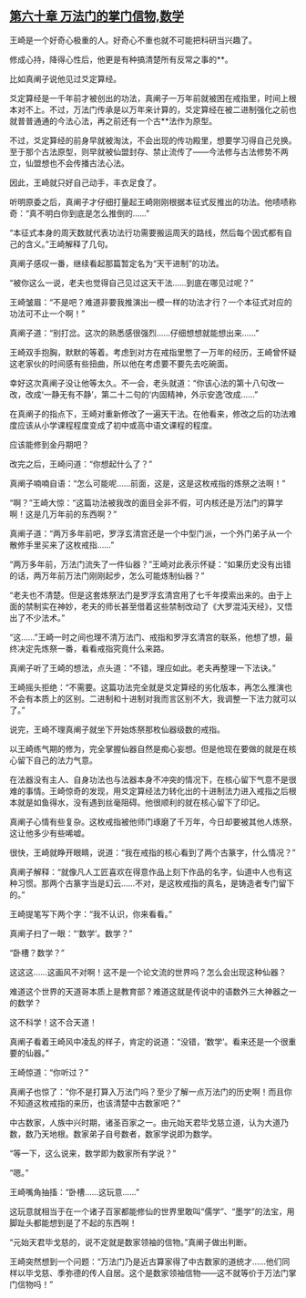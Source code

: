 ## [第六十章 万法门的掌门信物,数学](https://www.xxbiquge.com/11_11207/5463483.html)


  王崎是一个好奇心极重的人。好奇心不重也就不可能把科研当兴趣了。

  修成心持，降得心性后，他更是有种搞清楚所有反常之事的**。

  比如真阐子说他见过爻定算经。

  爻定算经是一千年前才被创出的功法，真阐子一万年前就被困在戒指里，时间上根本对不上。不过，万法门传承是以万年来计算的，爻定算经在被二进制强化之前也就普普通通的今法心法，再之前还有一个古**法作为原型。

  不过，爻定算经的前身早就被淘汰，不会出现的传功殿里，想要学习得自己兑换。至于那个古法原型，则早就被仙盟封存、禁止流传了——今法修与古法修势不两立，仙盟想也不会传播古法心法。

  因此，王崎就只好自己动手，丰衣足食了。

  听明原委之后，真阐子才仔细打量起王崎刚刚根据本征式反推出的功法。他啧啧称奇：“真不明白你到底是怎么推倒的……”

  “本征式本身的周天数就代表功法行功需要搬运周天的路线，然后每个因式都有自己的含义。”王崎解释了几句。

  真阐子感叹一番，继续看起那篇暂定名为“天干进制”的功法。

  “被你这么一说，老夫也觉得自己见过这天干法……到底在哪见过呢？”

  王崎皱眉：“不是吧？难道非要我推演出一模一样的功法才行？一个本征式对应的功法可不止一个啊！”

  真阐子道：“别打岔。这次的熟悉感很强烈……仔细想想就能想出来……”

  王崎双手抱胸，默默的等着。考虑到对方在戒指里憋了一万年的经历，王崎曾怀疑这老家伙的时间感有些扭曲，所以他在考虑要不要先去吃碗面。

  幸好这次真阐子没让他等太久。不一会，老头就道：“你该心法的第十八句改一改，改成‘一静无有不静’，第二十二句的‘内固精神，外示安逸’改成……”

  在真阐子的指点下，王崎对重新修改了一遍天干法。在他看来，修改之后的功法难度应该从小学课程程度变成了初中或高中语文课程的程度。

  应该能修到金丹期吧？

  改完之后，王崎问道：“你想起什么了？”

  真阐子喃喃自语：“怎么可能呢……前面，这是，这是这枚戒指的炼祭之法啊！”

  “啊？”王崎大惊：“这篇功法被我改的面目全非不假，可内核还是万法门的算学啊！这是几万年前的东西啊？”

  真阐子道：“两万多年前吧，罗浮玄清宫还是一个中型门派，一个外门弟子从一个散修手里买来了这枚戒指……”

  “两万多年前，万法门流失了一件仙器？”王崎对此表示怀疑：“如果历史没有出错的话，两万年前万法门刚刚起步，怎么可能炼制仙器？”

  “老夫也不清楚。但是这套炼祭法门是罗浮玄清宫用了七千年摸索出来的。由于上面的禁制实在神妙，老夫的师长甚至借着这些禁制改动了《大罗混沌天经》，又悟出了不少法术。”

  “这……”王崎一时之间也理不清万法门、戒指和罗浮玄清宫的联系，他想了想，最终决定先炼祭一番，看看戒指究竟什么来路。

  真阐子听了王崎的想法，点头道：“不错，理应如此。老夫再整理一下法诀。”

  王崎摇头拒绝：“不需要。这篇功法完全就是爻定算经的劣化版本，再怎么推演也不会有本质上的区别。二进制和十进制对我而言区别不大，我调整一下法力就可以了。”

  说完，王崎不理真阐子就坐下开始炼祭那枚仙器级数的戒指。

  以王崎练气期的修为，完全掌握仙器自然是痴心妄想。但是他现在要做的就是在核心留下自己的法力气意。

  在法器没有主人、自身功法也与法器本身不冲突的情况下，在核心留下气意不是很难的事情。王崎惊奇的发现，用爻定算经法力转化出的十进制法力进入戒指之后根本就是如鱼得水，没有遇到丝毫阻碍。他很顺利的就在核心留下了印记。

  真阐子心情有些复杂。这枚戒指被他师门琢磨了千万年，今日却要被其他人炼祭，这让他多少有些唏嘘。

  很快，王崎就睁开眼睛，说道：“我在戒指的核心看到了两个古篆字，什么情况？”

  真阐子解释：“就像凡人工匠喜欢在得意作品上刻下作品的名字，仙道中人也有这种习惯。那两个古篆字当是幻云……不对，是这枚戒指的真名，是铸造者专门留下的。”

  王崎提笔写下两个字：“我不认识，你来看看。”

  真阐子扫了一眼：“‘数学’。数学？”

  “卧槽？数学？”

  这这这……这画风不对啊！这不是一个论文流的世界吗？怎么会出现这种仙器？

  难道这个世界的天道哥本质上是教育部？难道这就是传说中的语数外三大神器之一的数学？

  这不科学！这不合天道！

  真阐子看着王崎风中凌乱的样子，肯定的说道：“没错，‘数学’。看来还是一个很重要的仙器。”

  王崎惊道：“你听过？”

  真阐子也惊了：“你不是打算入万法门吗？至少了解一点万法门的历史啊！而且你不知道这枚戒指的来历，也该清楚中古数家吧？”

  中古数家，人族中兴时期，诸圣百家之一。由元始天君毕戈慈立道，认为大道乃数，数乃天地根。数家弟子自号数者，数家学说即为数学。

  “等一下，这么说来，数学即为数家所有学说？”

  “嗯。”

  王崎嘴角抽搐：“卧槽……这玩意……”

  这玩意就相当于在一个诸子百家都能修仙的世界里敢叫“儒学”、“墨学”的法宝，用脚趾头都能想到是了不起的东西啊！

  “元始天君毕戈慈的，说不定就是数家领袖的信物。”真阐子做出判断。

  王崎突然想到一个问题：“万法门乃是近古算家得了中古数家的道统才……他们同样以毕戈慈、季弥德的传人自居。这个是数家领袖信物——这不就等价于万法门掌门信物吗！”
